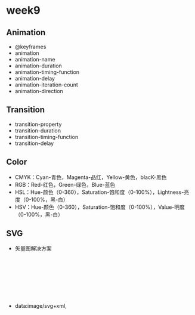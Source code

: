 # week9

## Animation
* @keyframes
* animation
* animation-name
* animation-duration
* animation-timing-function
* animation-delay
* animation-iteration-count
* animation-direction

## Transition
* transition-property
* transition-duration
* transition-timing-function
* transition-delay

## Color
* CMYK：Cyan-青色，Magenta-品红，Yellow-黄色，blacK-黑色
* RGB：Red-红色，Green-绿色，Blue-蓝色
* HSL：Hue-颜色（0-360），Saturation-饱和度（0-100%），Lightness-亮度（0-100%，黑-白）
* HSV：Hue-颜色（0-360），Saturation-饱和度（0-100%），Value-明度（0-100%，黑-白）

## SVG 
* 矢量图解决方案
* data:image/svg+xml,<svg>..</svg>